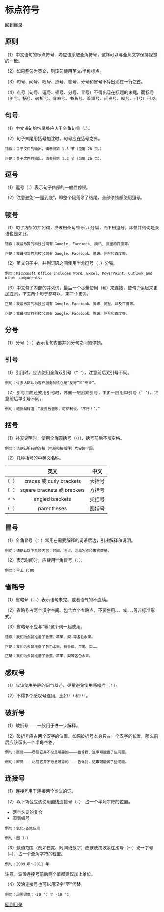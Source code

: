 # 标点符号

[回到目录](zh-cn/写作规范/README)

## 原则

（1）中文语句的标点符号，均应该采取全角符号，这样可以与全角文字保持视觉的一致。

（2）如果整句为英文，则该句使用英文/半角标点。

（3）句号、问号、叹号、逗号、顿号、分号和冒号不得出现在一行之首。

（4）点号（句号、逗号、顿号、分号、冒号）不得出现在标题的末尾，而标号（引号、括号、破折号、省略号、书名号、着重号、间隔号、叹号、问号）可以。

## 句号

（1）中文语句的结尾处应该用全角句号（`。`）。

（2）句子末尾用括号加注时，句号应在括号之外。

```
错误：关于文件的输出，请参照第 1.3 节（见第 26 页。）

正确：关于文件的输出，请参照第 1.3 节（见第 26 页）。
```

## 逗号

（1）逗号（`，`）表示句子内部的一般性停顿。

（2）注意避免“一逗到底”，即整个段落除了结尾，全部停顿都使用逗号。

## 顿号

（1）句子内部的并列词，应该用全角顿号(`、`) 分隔，而不用逗号，即使并列词是英语也是如此。

```
错误：我最欣赏的科技公司有 Google, Facebook, 腾讯, 阿里和百度等。

正确：我最欣赏的科技公司有 Google、Facebook、腾讯、阿里和百度等。
```

（2）英文句子中，并列词语之间使用半角逗号（`,`）分隔。

```
例句：Microsoft Office includes Word, Excel, PowerPoint, Outlook and other components.
```

（3）中文句子内部的并列词，最后一个尽量使用（`和`）来连接，使句子读起来更加连贯，下面两个句子都可以，第二个更优。

```
正确：我最欣赏的科技公司有 Google、Facebook、腾讯、阿里，以及百度等。

正确：我最欣赏的科技公司有 Google、Facebook、腾讯、阿里和百度等。
```

## 分号

（1）分号（`；`）表示复句内部并列分句之间的停顿。

## 引号

（1）引用时，应该使用全角双引号（`“ ”`），注意前后双引号不同。

```
例句：许多人都认为客户服务的核心是“友好”和“专业”。
```

（2）引号里面还要用引号时，外面一层用双引号，里面一层用单引号（`‘ ’`），注意前后单引号不同。

```
例句：鲍勃解释道：“我要放音乐，可萨利说，‘不行！’。”
```

## 括号

（1）补充说明时，使用全角圆括号（`（）`），括号前后不加空格。

```
例句：请确认所有的连接（电缆和接插件）均安装牢固。
```

（2）几种括号的中英文名称。

|       |             英文            |   中文 |
|-------|:---------------------------:|:-------:|
| `{ }` | braces 或 curly brackets    | 大括号 |
| `[ ]` | square brackets 或 brackets | 方括号 |
| `< >` | angled brackets             | 尖括号 |
| `( )` | parentheses                 | 圆括号 |

## 冒号

（1）全角冒号（`：`）常用在需要解释的词语后边，引出解释和说明。

```
例句：请确认以下几项内容：时间、地点、活动名称和来宾数量。
```

（2）表示时间时，应使用半角冒号（`:`）。

```
例句：早上 8:00
```

## 省略号

（1）省略号（`……`）表示语句未完、或者语气的不连续。

（2）省略号占两个汉字空间、包含六个省略点，不要使用`。。。`或`...`等非标准形式。

（3）省略号不应与“等”这个词一起使用。

```
错误：我们为会餐准备了香蕉、苹果、梨…等各色水果。

正确：我们为会餐准备了各色水果，有香蕉、苹果、梨……

正确：我们为会餐准备了香蕉、苹果、梨等各色水果。
```

## 感叹号

（1）应该使用平静的语气叙述，尽量避免使用感叹号（`！`）。

（2）不得多个感叹号连用，比如`！！`和`!!!`。

## 破折号

（1）破折号`————`一般用于进一步解释。

（2）破折号应占两个汉字的位置。如果破折号本身只占一个汉字的位置，那么前后应该留出一个半角空格。

```
例句：直觉————尽管它并不总是可靠的————告诉我，这事可能出了些问题。

例句：直觉 —— 尽管它并不总是可靠的 —— 告诉我，这事可能出了些问题。
```

## 连接号

（1）连接号用于连接两个类似的词。

（2）以下场合应该使用直线连接号（`-`），占一个半角字符的位置。

- 两个名词的复合
- 图表编号

```
例句：氧化-还原反应

例句：图 1-1
```

（3）数值范围（例如日期、时间或数字）应该使用波浪连接号（`～`）或一字号（`—`），占一个全角字符的位置。

```
例句：2009 年～2011 年
```

注意，波浪连接号前后两个值都建议加上单位。

（4）波浪连接号也可以用汉字“至”代替。

```
例句：周围温度：-20 °C 至 -10 °C
```

[回到目录](zh-cn/写作规范/README)

